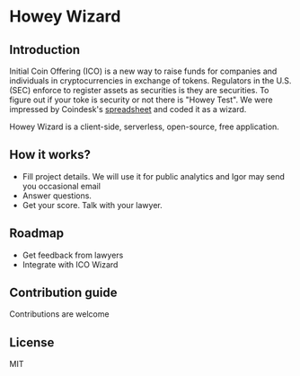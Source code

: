 # Howey Wizard

## Introduction

Initial Coin Offering (ICO) is a new way to raise funds for companies and individuals in cryptocurrencies in exchange of tokens. Regulators in the U.S. (SEC) enforce to register assets as securities is they are securities. To figure out if your toke is security or not there is "Howey Test". We were impressed by Coindesk's [spreadsheet](https://docs.google.com/spreadsheets/d/1QxOV2dgxO3C_TyVE0-41ZwLlzPmB-EE1NNshJGuedCU/htmlview#gid=0) and coded it as a wizard.


Howey Wizard is a client-side, serverless, open-source, free application. 
## How it works?

- Fill project details. We will use it for public analytics and Igor may send you occasional email
- Answer questions. 
- Get your score. Talk with your lawyer.

## Roadmap

- Get feedback from lawyers
- Integrate with ICO Wizard

## Contribution guide

Contributions are welcome

## License

MIT

